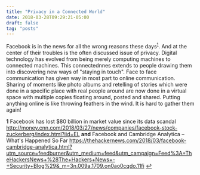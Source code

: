 ```yaml
---
title: "Privacy in a Connected World"
date: 2018-03-28T09:29:21-05:00
draft: false
tag: "posts"
---
```


Facebook is in the news for all the wrong reasons these days<sup id="a1">[1](#f1)</sup>. And at the center of their troubles is the often discussed issue of privacy. Digital technology has evolved from being merely computing machines to connected machines. This connectednnes extends to people drawing them into discovering new ways of "staying in touch". Face to face communication has given way in most part to online communication. Sharing of moments like photo albums and retelling of stories which were done in a specific place with real people around are now done in a virtual space with multiple copies floating around, posted and shared. Putting anything online is like throwing feathers in the wind. It is hard to gather them again!

<b id="f1">1</b> Facebook has lost $80 billion in market value since its data scandal http://money.cnn.com/2018/03/27/news/companies/facebook-stock-zuckerberg/index.html?iid=EL <b>and</b> Facebook and Cambridge Analytica – What's Happened So Far
https://thehackernews.com/2018/03/facebook-cambridge-analytica.html?utm_source=feedburner&utm_medium=feed&utm_campaign=Feed%3A+TheHackersNews+%28The+Hackers+News+-+Security+Blog%29&_m=3n.009a.1709.on0ao0cqdo.11fi [↩](#a1)
